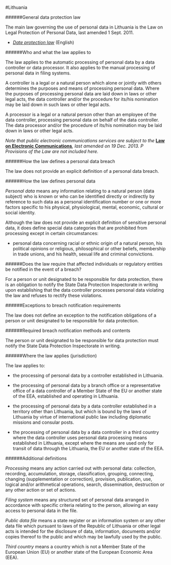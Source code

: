 #Lithuania


######General data protection law



The main law governing the use of personal data in Lithuania is the Law on Legal Protection of Personal Data, last amended 1 Sept. 2011.



-   [*Date protection law*](http://www3.lrs.lt/pls/inter3/dokpaieska.showdoc_l?p_id=435305&p_query=&p_tr2=2) (English)



######Who and what the law applies to



The law applies to the automatic processing of personal data by a data controller or data processor. It also applies to the manual processing of personal data in filing systems.



A controller is a legal or a natural person which alone or jointly with others determines the purposes and means of processing personal data. Where the purposes of processing personal data are laid down in laws or other legal acts, the data controller and/or the procedure for its/his nomination may be laid down in such laws or other legal acts.



A processor is a legal or a natural person other than an employee of the data controller, processing personal data on behalf of the data controller. The data processor and/or the procedure of its/his nomination may be laid down in laws or other legal acts.



*Note that public electronic communications services are subject to the* [**Law on Electronic Communications**](http://www.rrt.lt/en/legal-acts_250.html)*, last amended on 19 Dec. 2013. P Provisions of the Law are not included here.*



######How the law defines a personal data breach



The law does not provide an explicit definition of a personal data breach.



######How the law defines personal data



*Personal data* means any information relating to a natural person (data subject) who is known or who can be identified directly or indirectly by reference to such data as a personal identification number or one or more factors specific to his physical, physiological, mental, economic, cultural or social identity.



Although the law does not provide an explicit definition of sensitive personal data, it does define special data categories that are prohibited from processing except in certain circumstances:



-   personal data concerning racial or ethnic origin of a natural person, his political opinions or religious, philosophical or other beliefs, membership in trade unions, and his health, sexual life and criminal convictions.



######Does the law require that affected individuals or regulatory entities be notified in the event of a breach?



For a person or unit designated to be responsible for data protection, there is an obligation to notify the State Data Protection Inspectorate in writing upon establishing that the data controller processes personal data violating the law and refuses to rectify these violations.



######Exceptions to breach notification requirements



The law does not define an exception to the notification obligations of a person or unit designated to be responsible for data protection.



######Required breach notification methods and contents



The person or unit designated to be responsible for data protection must notify the State Data Protection Inspectorate in writing.



######Where the law applies (jurisdiction)



The law applies to:



-   the processing of personal data by a controller established in Lithuania.





-   the processing of personal data by a branch office or a representative office of a data controller of a Member State of the EU or another state of the EEA, established and operating in Lithuania.





-   the processing of personal data by a data controller established in a territory other than Lithuania, but which is bound by the laws of Lithuania by virtue of international public law including diplomatic missions and consular posts.





-   the processing of personal data by a data controller in a third country where the data controller uses personal data processing means established in Lithuania, except where the means are used only for transit of data through the Lithuania, the EU or another state of the EEA.



######Additional definitions



*Processing* means any action carried out with personal data: collection, recording, accumulation, storage, classification, grouping, connecting, changing (supplementation or correction), provision, publication, use, logical and/or arithmetical operations, search, dissemination, destruction or any other action or set of actions.



*Filing system* means any structured set of personal data arranged in accordance with specific criteria relating to the person, allowing an easy access to personal data in the file.



*Public data file* means a state register or an information system or any other data file which pursuant to laws of the Republic of Lithuania or other legal acts is intended for the disclosure of data, information, documents and/or copies thereof to the public and which may be lawfully used by the public.



*Third country* means a country which is not a Member State of the European Union (EU) or another state of the European Economic Area (EEA).

